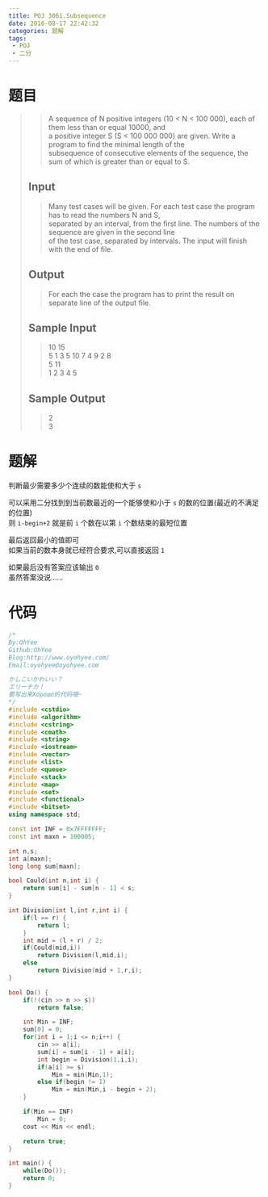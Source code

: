 ```yaml
---
title: POJ 3061.Subsequence
date: 2016-08-17 22:42:32
categories: 题解
tags: 
 - POJ
 - 二分
---
```

# 题目
>> A sequence of N positive integers (10 < N < 100 000), each of them less than or equal 10000, and  
>> a positive integer S (S < 100 000 000) are given. Write a program to find the minimal length of the  
>> subsequence of consecutive elements of the sequence, the sum of which is greater than or equal to S.  
>> <!--more-->  
> 
> ## Input  
>> Many test cases will be given. For each test case the program has to read the numbers N and S,  
>> separated by an interval, from the first line. The numbers of the sequence are given in the second line  
>> of the test case, separated by intervals. The input will finish with the end of file.  
> 
> ## Output  
>> For each the case the program has to print the result on separate line of the output file.  
> 
> ## Sample Input  
>> 10 15  
>> 5 1 3 5 10 7 4 9 2 8  
>> 5 11  
>> 1 2 3 4 5  
> 
> ## Sample Output  
>> 2  
>> 3  


# 题解
判断最少需要多少个连续的数能使和大于 `s`  

可以采用二分找到到当前数最近的一个能够使和小于 `s` 的数的位置(最近的不满足的位置)  
则 `i-begin+2` 就是前 `i` 个数在以第 `i` 个数结束的最短位置  

最后返回最小的值即可  
如果当前的数本身就已经符合要求,可以直接返回 `1`  

如果最后没有答案应该输出 `0`   
虽然答案没说……

# 代码
```cpp Subsequence https://github.com/OhYee/sourcecode/tree/master/ACM 代码备份
/*
By:OhYee
Github:OhYee
Blog:http://www.oyohyee.com/
Email:oyohyee@oyohyee.com

かしこいかわいい？
エリーチカ！
要写出来Хорошо的代码哦~
*/
#include <cstdio>
#include <algorithm>
#include <cstring>
#include <cmath>
#include <string>
#include <iostream>
#include <vector>
#include <list>
#include <queue>
#include <stack>
#include <map>
#include <set>
#include <functional>
#include <bitset>
using namespace std;

const int INF = 0x7FFFFFFF;
const int maxn = 100005;

int n,s;
int a[maxn];
long long sum[maxn];

bool Could(int n,int i) {
    return sum[i] - sum[n - 1] < s;
}

int Division(int l,int r,int i) {
    if(l == r) {
        return l;
    }
    int mid = (l + r) / 2;
    if(Could(mid,i))
        return Division(l,mid,i);
    else
        return Division(mid + 1,r,i);
}

bool Do() {
    if(!(cin >> n >> s))
        return false;

    int Min = INF;
    sum[0] = 0;
    for(int i = 1;i <= n;i++) {
        cin >> a[i];
        sum[i] = sum[i - 1] + a[i];
        int begin = Division(1,i,i);
        if(a[i] >= s)
            Min = min(Min,1);
        else if(begin != 1)
            Min = min(Min,i - begin + 2);
    }

    if(Min == INF)
        Min = 0;
    cout << Min << endl;

    return true;
}

int main() {
    while(Do());
    return 0;
}
```